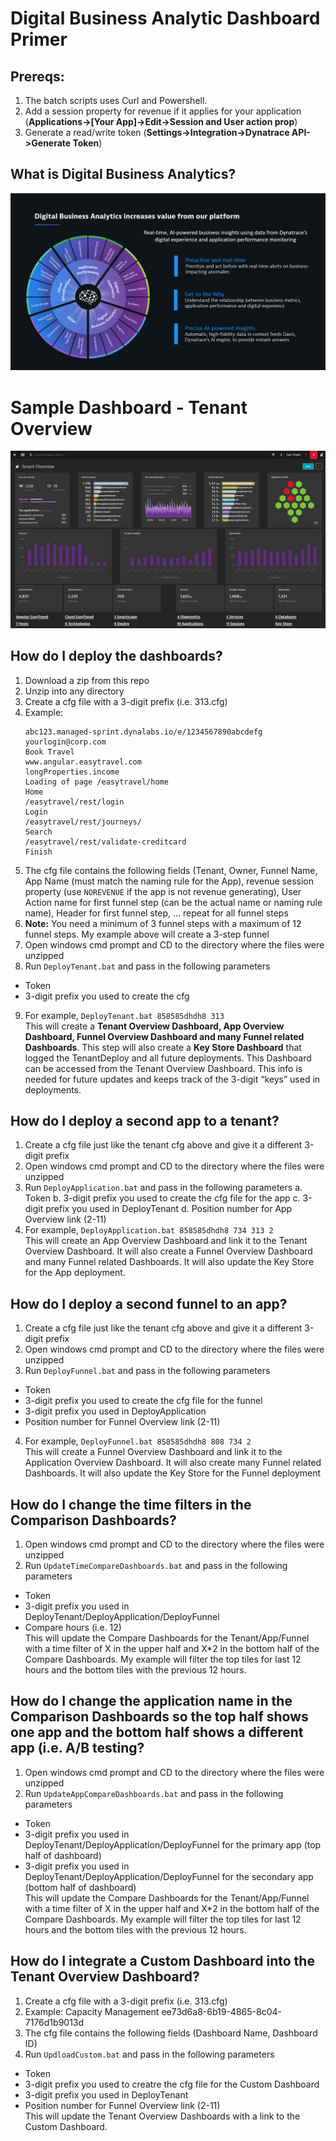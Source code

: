 # Digital Business Analytic Dashboard Primer

## Prereqs:

1. The batch scripts uses Curl and Powershell. 
2. Add a session property for revenue if it applies for your application (**Applications->[Your App]->Edit->Session and User action prop**)
3. Generate a read/write token (**Settings->Integration->Dynatrace API->Generate Token**)
  
## What is Digital Business Analytics?

![Digital Business Analytics](Images/DBA.png)
# Sample Dashboard - Tenant Overview
![Tenant Overview Dashboard](Images/Tenant.png)

## How do I deploy the dashboards?

1.	Download a zip from this repo
2.	Unzip into any directory
3.	Create a cfg file with a 3-digit prefix (i.e. 313.cfg)
4.	Example:
  	```
    abc123.managed-sprint.dynalabs.io/e/1234567890abcdefg
  	yourlogin@corp.com
  	Book Travel
  	www.angular.easytravel.com
  	longProperties.income
  	Loading of page /easytravel/home
  	Home
  	/easytravel/rest/login
  	Login
  	/easytravel/rest/journeys/
  	Search
  	/easytravel/rest/validate-creditcard
  	Finish
    ```
5.	The cfg file contains the following fields (Tenant, Owner, Funnel Name, App Name (must match the naming rule for the App), revenue session property (use ```NOREVENUE``` if the app is not revenue generating), User Action name for first funnel step (can be the actual name or naming rule name), Header for first funnel step, … repeat for all funnel steps
6.	**Note:** You need a minimum of 3 funnel steps with a maximum of 12 funnel steps. My example above will create a 3-step funnel
7.	Open windows cmd prompt and CD to the directory where the files were unzipped
8.	Run ```DeployTenant.bat``` and pass in the following parameters
  * Token
  * 3-digit prefix you used to create the cfg
9.	For example, ```DeployTenant.bat 858585dhdh8 313```<br>
This will create a **Tenant Overview Dashboard, App Overview Dashboard, Funnel Overview Dashboard and many Funnel related Dashboards**. This step will also create a **Key Store Dashboard** that logged the TenantDeploy and all future deployments. This Dashboard can be accessed from the Tenant Overview Dashboard. This info is needed for future updates and keeps track of the 3-digit “keys” used in deployments.
 
## How do I deploy a second app to a tenant?

1.	Create a cfg file just like the tenant cfg above and give it a different 3-digit prefix
2.	Open windows cmd prompt and CD to the directory where the files were unzipped
3.	Run ```DeployApplication.bat``` and pass in the following parameters
  a.	Token
  b.	3-digit prefix you used to create the cfg file for the app
  c.	3-digit prefix you used in DeployTenant
  d.	Position number for App Overview link (2-11)
4.	For example, ```DeployApplication.bat 858585dhdh8 734 313 2```<br>
This will create an App Overview Dashboard and link it to the Tenant Overview Dashboard. It will also create a Funnel Overview Dashboard and many Funnel related Dashboards. It will also update the Key Store for the App deployment.

## How do I deploy a second funnel to an app?

1.	Create a cfg file just like the tenant cfg above and give it a different 3-digit prefix
2.	Open windows cmd prompt and CD to the directory where the files were unzipped
3.	Run ```DeployFunnel.bat``` and pass in the following parameters
  *	Token
  *	3-digit prefix you used to create the cfg file for the funnel
  *	3-digit prefix you used in DeployApplication
  *	Position number for Funnel Overview link (2-11)
4.	For example, ```DeployFunnel.bat 858585dhdh8 808 734 2```<br>
This will create a Funnel Overview Dashboard and link it to the Application Overview Dashboard. It will also create many Funnel related Dashboards. It will also update the Key Store for the Funnel deployment

## How do I change the time filters in the Comparison Dashboards?

1.	Open windows cmd prompt and CD to the directory where the files were unzipped
2.	Run ```UpdateTimeCompareDashboards.bat``` and pass in the following parameters
  *	Token
  *	3-digit prefix you used in DeployTenant/DeployApplication/DeployFunnel
  *	Compare hours (i.e. 12)<br>
This will update the Compare Dashboards for the Tenant/App/Funnel with a time filter of X in the upper half and X*2 in the bottom half of the Compare Dashboards. My example will filter the top tiles for last 12 hours and the bottom tiles with the previous 12 hours.

## How do I change the application name in the Comparison Dashboards so the top half shows one app and the bottom half shows a different app (i.e. A/B testing?
1.	Open windows cmd prompt and CD to the directory where the files were unzipped
2.	Run ```UpdateAppCompareDashboards.bat``` and pass in the following parameters
  *	Token
  *	3-digit prefix you used in DeployTenant/DeployApplication/DeployFunnel for the primary app (top half of dashboard)
  *	3-digit prefix you used in DeployTenant/DeployApplication/DeployFunnel for the secondary app (bottom half of dashboard)<br>
This will update the Compare Dashboards for the Tenant/App/Funnel with a time filter of X in the upper half and X*2 in the bottom half of the Compare Dashboards. My example will filter the top tiles for last 12 hours and the bottom tiles with the previous 12 hours.

## How do I integrate a Custom Dashboard into the Tenant Overview Dashboard?

1.  Create a cfg file with a 3-digit prefix (i.e. 313.cfg)
2.	Example:
  	Capacity Management
    ee73d6a8-6b19-4865-8c04-7176d1b9013d
3.	The cfg file contains the following fields (Dashboard Name, Dashboard ID)
4.  Run ```UpdloadCustom.bat``` and pass in the following parameters
  *	Token
  *	3-digit prefix you used to creatre the cfg file for the Custom Dashboard
  *	3-digit prefix you used in DeployTenant
  *	Position number for Funnel Overview link (2-11)<br>
This will update the Tenant Overview Dashboards with a link to the Custom Dashboard.
